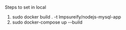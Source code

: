 Steps to set in local

1) sudo docker build . -t lmpsureify/nodejs-mysql-app
2) sudo docker-compose up --build
